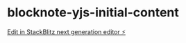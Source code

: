# blocknote-yjs-initial-content

[Edit in StackBlitz next generation editor ⚡️](https://stackblitz.com/~/github.com/mfanselmo/blocknote-yjs-initial-content)